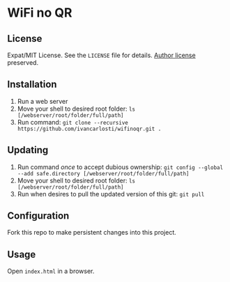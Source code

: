 WiFi no QR
========

License
-------
Expat/MIT License. See the `LICENSE` file for details. [Author license](https://github.com/evgeni/qifi/blob/gh-pages/LICENSE) preserved.

Installation
------------
1. Run a web server
2. Move your shell to desired root folder: `ls [/webserver/root/folder/full/path]`
3. Run command: `git clone --recursive https://github.com/ivancarlosti/wifinoqr.git .`

Updating
------------
1. Run command *once* to accept dubious ownership: `git config --global --add safe.directory [/webserver/root/folder/full/path]`
2. Move your shell to desired root folder: `ls [/webserver/root/folder/full/path]`
3. Run when desires to pull the updated version of this git: `git pull`

Configuration
-------------
Fork this repo to make persistent changes into this project.

Usage
-----
Open `index.html` in a browser.
